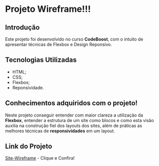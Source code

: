 # Projeto Wireframe!!!

## Introdução

Este projeto foi desenvolvido no curso **CodeBoost**, com o intuito de apresentar técnicas de Flexbox e Design Reponsivo. 

## Tecnologias Utilizadas 

- HTML;
- CSS;
- Flexbox;
- Reponsividade.

## Conhecimentos adquiridos com o projeto!

Neste projeto conseguir entender com maior clareza a utilização da **Flexbox**, entender a estrutura de um site como blocos e como esta visão auxilia na construção fiel dos layouts dos sites, além de práticas as melhores técnicas de **responsividades** em um layout.

## Link do Projeto

[Site-Wireframe](https://wire-frame-codeboots.netlify.app/) - Clique e Confira!